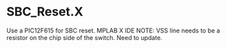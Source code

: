 # SBC_Reset.X
Use a PIC12F615 for SBC reset.  MPLAB X IDE
NOTE: VSS line needs to be a resistor on the chip side of the switch.  Need to update.
